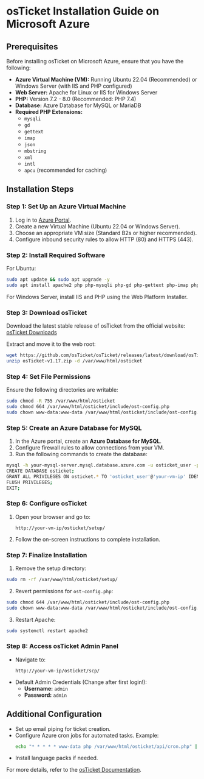 # osTicket Installation Guide on Microsoft Azure

## Prerequisites
Before installing osTicket on Microsoft Azure, ensure that you have the following:

- **Azure Virtual Machine (VM):** Running Ubuntu 22.04 (Recommended) or Windows Server (with IIS and PHP configured)
- **Web Server:** Apache for Linux or IIS for Windows Server
- **PHP:** Version 7.2 - 8.0 (Recommended: PHP 7.4)
- **Database:** Azure Database for MySQL or MariaDB
- **Required PHP Extensions:**
  - `mysqli`
  - `gd`
  - `gettext`
  - `imap`
  - `json`
  - `mbstring`
  - `xml`
  - `intl`
  - `apcu` (recommended for caching)

## Installation Steps

### Step 1: Set Up an Azure Virtual Machine
1. Log in to [Azure Portal](https://portal.azure.com/).
2. Create a new Virtual Machine (Ubuntu 22.04 or Windows Server).
3. Choose an appropriate VM size (Standard B2s or higher recommended).
4. Configure inbound security rules to allow HTTP (80) and HTTPS (443).

### Step 2: Install Required Software
For Ubuntu:
```sh
sudo apt update && sudo apt upgrade -y
sudo apt install apache2 php php-mysqli php-gd php-gettext php-imap php-json php-mbstring php-xml php-intl php-apcu unzip -y
```

For Windows Server, install IIS and PHP using the Web Platform Installer.

### Step 3: Download osTicket
Download the latest stable release of osTicket from the official website:
[osTicket Downloads](https://osticket.com/download/)

Extract and move it to the web root:
```sh
wget https://github.com/osTicket/osTicket/releases/latest/download/osTicket-v1.17.zip
unzip osTicket-v1.17.zip -d /var/www/html/osticket
```

### Step 4: Set File Permissions
Ensure the following directories are writable:
```sh
sudo chmod -R 755 /var/www/html/osticket
sudo chmod 664 /var/www/html/osticket/include/ost-config.php
sudo chown www-data:www-data /var/www/html/osticket/include/ost-config.php
```

### Step 5: Create an Azure Database for MySQL
1. In the Azure portal, create an **Azure Database for MySQL**.
2. Configure firewall rules to allow connections from your VM.
3. Run the following commands to create the database:
```sh
mysql -h your-mysql-server.mysql.database.azure.com -u osticket_user -p
CREATE DATABASE osticket;
GRANT ALL PRIVILEGES ON osticket.* TO 'osticket_user'@'your-vm-ip' IDENTIFIED BY 'secure_password';
FLUSH PRIVILEGES;
EXIT;
```

### Step 6: Configure osTicket
1. Open your browser and go to:
   ```
   http://your-vm-ip/osticket/setup/
   ```
2. Follow the on-screen instructions to complete installation.

### Step 7: Finalize Installation
1. Remove the setup directory:
```sh
sudo rm -rf /var/www/html/osticket/setup/
```
2. Revert permissions for `ost-config.php`:
```sh
sudo chmod 644 /var/www/html/osticket/include/ost-config.php
sudo chown www-data:www-data /var/www/html/osticket/include/ost-config.php
```
3. Restart Apache:
```sh
sudo systemctl restart apache2
```

### Step 8: Access osTicket Admin Panel
- Navigate to:
  ```
  http://your-vm-ip/osticket/scp/
  ```
- Default Admin Credentials (Change after first login!):
  - **Username:** `admin`
  - **Password:** `admin`

## Additional Configuration
- Set up email piping for ticket creation.
- Configure Azure cron jobs for automated tasks. Example:
  ```sh
  echo "* * * * * www-data php /var/www/html/osticket/api/cron.php" | sudo tee -a /etc/crontab > /dev/null
  ```
- Install language packs if needed.

For more details, refer to the [osTicket Documentation](https://docs.osticket.com/).
